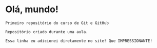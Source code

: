 # Olá, mundo!

    Primeiro repositório do curso de Git e GitHub

    Repositório criado durante uma aula. 

    Essa linha eu adicionei diretamente no site! Que IMPRESSIONANTE! 
    
